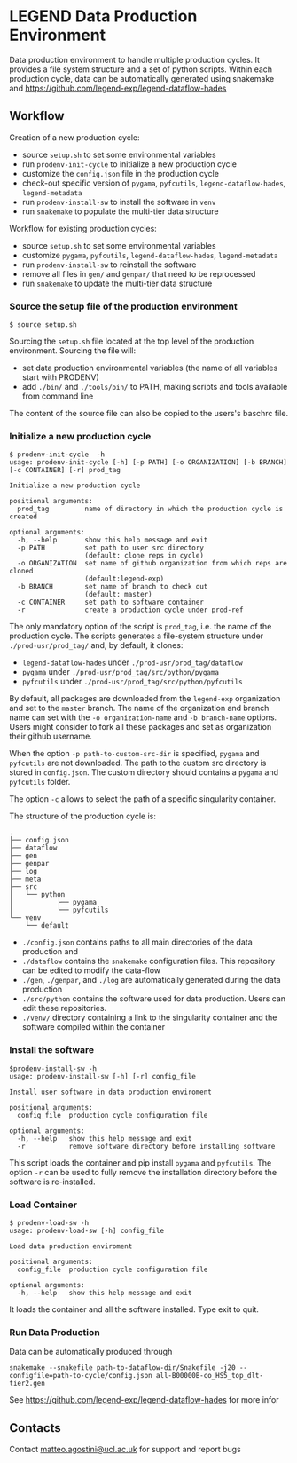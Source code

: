 # LEGEND Data Production Environment

Data production environment to handle multiple production cycles. It provides a file system structure and a set of python scripts. Within each production cycle, data can be automatically generated using snakemake and https://github.com/legend-exp/legend-dataflow-hades

## Workflow
Creation of a new production cycle:
* source `setup.sh` to set some environmental variables
* run `prodenv-init-cycle` to initialize a new production cycle
* customize the `config.json` file in the production cycle
* check-out specific version of `pygama`, `pyfcutils`, `legend-dataflow-hades`, `legend-metadata`
* run `prodenv-install-sw` to install the software in `venv`
* run `snakemake` to populate the multi-tier data structure

Workflow for existing production cycles:
* source `setup.sh` to set some environmental variables
* customize `pygama`, `pyfcutils`, `legend-dataflow-hades`, `legend-metadata`
* run `prodenv-install-sw` to reinstall the software 
* remove all files in `gen/` and `genpar/` that need to be reprocessed
* run `snakemake` to update the multi-tier data structure

### Source the setup file of the production  environment
```
$ source setup.sh
```

Sourcing the `setup.sh` file located at the top level of the production environment. Sourcing the file will:
* set data production environmental variables (the name of all variables start with PRODENV)
* add `./bin/` and `./tools/bin/` to PATH, making scripts and tools available from command line

The content of the source file can also be copied to the users's baschrc file. 

### Initialize a new production cycle
```
$ prodenv-init-cycle  -h
usage: prodenv-init-cycle [-h] [-p PATH] [-o ORGANIZATION] [-b BRANCH] [-c CONTAINER] [-r] prod_tag

Initialize a new production cycle

positional arguments:
  prod_tag         name of directory in which the production cycle is created

optional arguments:
  -h, --help       show this help message and exit
  -p PATH          set path to user src directory 
                   (default: clone reps in cycle)
  -o ORGANIZATION  set name of github organization from which reps are cloned 
                   (default:legend-exp)
  -b BRANCH        set name of branch to check out 
                   (default: master)
  -c CONTAINER     set path to software container
  -r               create a production cycle under prod-ref
```

The only mandatory option of the script is `prod_tag`, i.e. the name of the production cycle. The scripts 
generates a file-system structure under `./prod-usr/prod_tag/` and, by default, it clones:
* `legend-dataflow-hades` under `./prod-usr/prod_tag/dataflow`
* `pygama` under `./prod-usr/prod_tag/src/python/pygama`
* `pyfcutils` under `./prod-usr/prod_tag/src/python/pyfcutils`

By default, all packages are downloaded from the `legend-exp` organization and set to the `master` branch. The name of the organization and branch name can set with the `-o organization-name` and `-b branch-name` options. Users might consider to fork all these packages and set as organization their github username.

When the option `-p path-to-custom-src-dir` is specified, `pygama` and `pyfcutils` are not downloaded. The path to the custom src directory is stored in `config.json`. The custom directory should contains a `pygama` and `pyfcutils` folder.

The option `-c` allows to select the path of a specific singularity container. 

The structure of the production cycle is:
```
.
├── config.json
├── dataflow
├── gen
├── genpar
├── log
├── meta
├── src
│   └── python
│           ├── pygama
│           └── pyfcutils
└── venv
    └── default
```

*  `./config.json` contains paths to all main directories of the data production and 
* `./dataflow` contains the `snakemake` configuration files. This repository can be edited to modify the data-flow 
* `./gen`, `./genpar`, and `./log` are automatically generated during the data production
* `./src/python` contains the software used for data production. Users can edit these repositories. 
* `./venv/` directory containing a link to the singularity container and the software compiled within the container

### Install the software
```
$prodenv-install-sw -h
usage: prodenv-install-sw [-h] [-r] config_file

Install user software in data production enviroment

positional arguments:
  config_file  production cycle configuration file

optional arguments:
  -h, --help   show this help message and exit
  -r           remove software directory before installing software

```

This script loads the container and pip install `pygama` and `pyfcutils`. The option `-r` can be used to fully remove the installation directory before the software is re-installed. 

### Load Container
```
$ prodenv-load-sw -h
usage: prodenv-load-sw [-h] config_file

Load data production enviroment

positional arguments:
  config_file  production cycle configuration file

optional arguments:
  -h, --help   show this help message and exit 
```
It loads the container and all the software installed. Type exit to quit.

### Run Data Production
Data can be automatically produced through 
```
snakemake --snakefile path-to-dataflow-dir/Snakefile -j20 --configfile=path-to-cycle/config.json all-B00000B-co_HS5_top_dlt-tier2.gen
```

See https://github.com/legend-exp/legend-dataflow-hades for more infor


## Contacts
Contact <matteo.agostini@ucl.ac.uk> for support and report bugs
